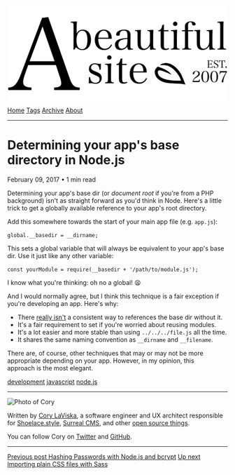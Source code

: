 <a href="../../index.html" class="header-link"><img src="../../images/logos/wordmark.svg" alt="A Beautiful Site" class="wordmark" /></a> <a href="../../index.html" class="nav-item">Home</a> <a href="../../tags/index.html" class="nav-item">Tags</a> <a href="../index.html" class="nav-item">Archive</a> <a href="../../about/index.html" class="nav-item">About</a>

------------------------------------------------------------------------

Determining your app's base directory in Node.js
================================================

February 09, 2017 • 1 min read

Determining your app's base dir (or *document root* if you're from a PHP background) isn't as straight forward as you'd think in Node. Here's a little trick to get a globally available reference to your app's root directory.

Add this somewhere towards the start of your main app file (e.g. `app.js`):

    global.__basedir = __dirname;

This sets a global variable that will always be equivalent to your app's base dir. Use it just like any other variable:

    const yourModule = require(__basedir + '/path/to/module.js');

I know what you're thinking: oh no a global! 😫

And I would normally agree, but I think this technique is a fair exception if you're developing an app. Here's why:

-   There [really isn't](http://stackoverflow.com/a/18721515/567486) a consistent way to references the base dir without it.
-   It's a fair requirement to set if you're worried about reusing modules.
-   It's a lot easier and more stable than using `../../../file.js` all the time.
-   It shares the same naming convention as `__dirname` and `__filename`.

There are, of course, other techniques that may or may not be more appropriate depending on your app. However, in my opinion, this approach is the most elegant.

<a href="../../tags/development/index.html" class="post-tag">development</a> <a href="../../tags/javascript/index.html" class="post-tag">javascript</a> <a href="../../tags/node.js/index.html" class="post-tag">node.js</a>

------------------------------------------------------------------------

<img src="http://0.gravatar.com/avatar/bf1b3b95fd5b096a3592247c29667b33?s=512" alt="Photo of Cory" class="avatar avatar-small" />

Written by [Cory LaViska](../../index-4.html), a software engineer and UX architect responsible for [Shoelace.style](https://shoelace.style/), [Surreal CMS](https://www.surrealcms.com/), and other [open source things](https://github.com/claviska).

You can follow Cory on [Twitter](https://twitter.com/claviska) and [GitHub](https://github.com/claviska).

------------------------------------------------------------------------

<a href="../hashing-passwords-with-nodejs-and-bcrypt/index.html" class="post-nav-previous"><span class="small">Previous post</span> Hashing Passwords with Node.js and bcrypt</a> <a href="../importing-plain-css-files-with-sass/index.html" class="post-nav-next"><span class="small">Up next</span> Importing plain CSS files with Sass</a>
